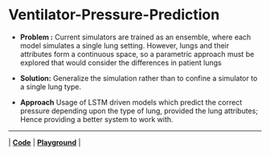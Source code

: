 # Ventilator-Pressure-Prediction

- **Problem :**
Current simulators are trained as an ensemble, where each model simulates a single lung setting. However, lungs and their attributes form a continuous space, so a parametric approach must be explored that would consider the differences in patient lungs

- **Solution:**
Generalize the simulation rather than to confine a simulator to a single lung type.

- **Approach**
Usage of LSTM driven models which predict the correct pressure depending upon the type of lung, provided the lung attributes; Hence providing a better system to work with.
___
| **[Code](https://github.com/Bot-7037/Ventilator-Pressure-Prediction/blob/main/Notebook.ipynb)** |
**[Playground]([https://bot-7037.github.io/Ventilator-Pressure-Prediction/Presentation/RevealJsMaterial/index.html](https://hmmmanshu.github.io/Ventilator-Pressure-Prediction/Presentation/RevealJsMaterial/index.html))** |
